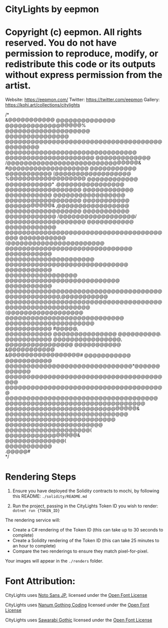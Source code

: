 # CityLights by eepmon
# Copyright (c) eepmon. All rights reserved. You do not have permission to reproduce, modify, or redistribute this code or its outputs without express permission from the artist.

Website: https://eepmon.com/
Twitter: https://twitter.com/eepmon
Gallery: https://kohi.art/collections/citylights

/*                                                                                
                                     &@@@@@@@@@@@        @@@@@@@@@@@@@@         
                                 @@@@@@@@@@@@@@@@@@%  @@@@@@@@@@@@@@@@@@@@      
           @@@@@@@@@@@@@@@    @@@@@@@@@@@@@@@@@@@@@@@@@@@@@@@@@@@@@@@@@@@@@     
        @@@@@@@@@@@@@@@@@@@@@@@@@@@@@@@  @@@@@@@@@@@@@@@@@@@@@ @@@@@@@@@@@@@    
     /@@@@@@@@@@@@@@@@@@@@@@@@@@@@@@@&   #@@@@@@@@@@@@@@@@@@@    @@@@@@@@@@@    
    @@@@@@@@@@@   (@@@@@@@@@@@@@@@@@@    %@@@@@@@@@@@@@@@@@@     @@@@@@@@@@@@   
   @@@@@@@@@@@*    .@@@@@@@@@@@@@@@@     @@@@@@@@@@@@@@@@@@      @@@@@@@@@@@@   
   @@@@@@@@@@@      @@@@@@@@@@@@@@@@@    @@@@@@@@@@@@@@@@@@      @@@@@@@@@@@    
  @@@@@@@@@@@&     ,@@@@@@@@@@@@@@@@@   @@@@@@@@@@@@@@@@@@       @@@@@@@@@@@    
  @@@@@@@@@@@@    /@@@@@@@@@@@@@@@@@@/ @@@@@@@@@@@@@@@@@@@      @@@@@@@@@@@     
  @@@@@@@@@@@@   @@@@@@@@@@@@@@@@@@@@@@@@@@@@@@@@@@@@@@@@      @@@@@@@@@@@      
  (@@@@@@@@@@@@@@@@@@@@@@@ @@@@@@@@@@@@@@@@@@@@@@@@@@@@@@     @@@@@@@@@@@       
   @@@@@@@@@@@@@@@@@@@@@    @@@@@@@@@@@@@@@@@@@@@@@@@@@@@    @@@@@@@@@@@        
    @@@@@@@@@@@@@@@@@        @@@@@@@@@@@@@@@@@@@@@@@@@@@   @@@@@@@@@@@          
      @@@@@@@@@@@@@@@@@@@@@@@@@@@@@@@@@@@@@@@@@@@@@@@@@@,@@@@@@@@@@@            
         @@@@@@@@@@@@@@@@@@@@@@@@@@@@@@@@@@@@@@@@@@@@@@@@@@@@@@@@@              
             (@@@@@@@@@@@@@@@@@@   @@@@@@@@@@@@@@@@@@@@@@@@@@@@                 
                                      @@@@@@@@@@@@@@@@@@@@@                     
                                            @@@@@@@@@@@                #@@@@@,  
                                            @@@@@@@@@@@          @@@@@@@@@@@@@@@
                          @@@@@@@@@@.       @@@@@@@@@@@       @@@@@@@@@@@@@@@@, 
                        @@@@@@@@@@@@@@@@    @@@@@@@@@@@    &@@@@@@@@@@@         
                        &@@@@@@@@@@@@@@@@@# @@@@@@@@@@@   @@@@@@@@@@@           
                         @@@@@@@@@@@@@@@@@@@@@@@@@@@@@@*@@@@@@@@@@@@            
                          @@@@@@@@@@@@@@@@@@@@@@@@@@@@@@@@@@@@@@@@              
                           @@@@@@@@@@@@@@@@@@@@@@@@@@@@@@@@@@@@@@               
                            @@@@@@@@@@@@@@@@@@@@@@@@@@@@@@@@@@@@                
                              @@@@@@@@@@@@@@@@@@@@@@@@@@@@@@@@@                 
                               @@@@@@@@@@@@@@@@@@@@@@@@@@@@@@@&                 
                                 @@@@@@@@@@@@@@@@@@@@@@@@@@@@@                  
                                   @@@@@@@@@@@@@@@@@@@@@@@@@@                   
                                     @@@@@@@@@@@@@@@@@@@@@@@                    
                                       @@@@@@@@@@@@@@@@@@@@(                    
                                         @@@@@@@@@@@@@@@@@&                     
                                           @@@@@@@@@@@@@@(                      
                                             @@@@@@@@@@@                        
                                              .@@@@@#                           
*/

Rendering Steps
===============

1. Ensure you have deployed the Solidity contracts to mochi, by following this README:
`./solidity/README.md`

2. Run the project, passing in the CityLights Token ID you wish to render:
`dotnet run {TOKEN_ID}`

The rendering service will:

- Create a C# rendering of the Token ID (this can take up to 30 seconds to complete)
- Create a Solidity rendering of the Token ID (this can take 25 minutes to an hour to complete)
- Compare the two renderings to ensure they match pixel-for-pixel.

Your images will appear in the `./renders` folder.

Font Attribution:
================

CityLights uses [Noto Sans JP](https://fonts.google.com/noto/specimen/Noto+Sans+JP/about), 
licensed under the [Open Font License](https://scripts.sil.org/cms/scripts/page.php?site_id=nrsi&id=OFL)

CityLights uses [Nanum Gothing Coding](https://fonts.google.com/specimen/Nanum+Gothic+Coding/about)
licensed under the [Open Font License](https://scripts.sil.org/cms/scripts/page.php?site_id=nrsi&id=OFL)

CityLights uses [Sawarabi Gothic](https://fonts.google.com/specimen/Sawarabi+Gothic/about)
licensed under the [Open Font License](https://scripts.sil.org/cms/scripts/page.php?site_id=nrsi&id=OFL)